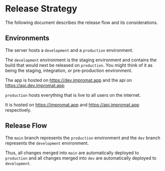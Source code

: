 # Release Strategy

The following document describes the release flow and its considerations.

## Environments

The server hosts a `development` and a `production` environment.

The `development` environment is the staging environment and contains the build that would next be released on `production`. You might think of it as being the staging, integration, or pre-production environment.

The app is hosted on https://dev.impromat.app and the api on https://api.dev.impromat.app

`production` hosts everything that is live to all users on the internet.

It is hosted on https://impromat.app and https://api.impromat.app respectively.

## Release Flow

The `main` branch represents the `production` environment and the `dev` branch represents the `development` environment.

Thus, all changes merged into `main` are automatically deployed to `production` and all changes merged into `dev` are automatically deployed to `development`.
